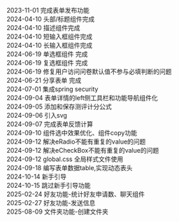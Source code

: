 2023-11-01 完成表单发布功能<br>
2024-04-10 头部/标题组件完成<br>
2024-04-10 描述组件完成<br>
2024-04-10 短输入框组件完成<br>
2024-04-10 长输入框组件完成<br> 
2024-06-19 单选框组件 完成<br>
2024-06-19 复选框组件 完成<br>
2024-06-19 修复用户访问问卷默认值不参与必填判断的问题<br>
2024-06-21 分享表单 完成<br>
2024-07-01 集成spring security<br>
2024-09-04 表单详情的left侧工具栏和功能导航组件化<br>
2024-09-05 添加和保存测评计分公式<br>
2024-09-06 引入svg<br>
2024-09-07 完成表单反馈计算<br>
2024-09-10 组件选中效果优化、组件copy功能<br>
2024-09-12 解决eRadio不能有重复的value的问题<br>
2024-09-12 解决eCheckBox不能有重复的value的问题<br>
2024-09-12 global.css 全局样式文件使用 <br>
2024-09-18 编写表单数据table,实现动态表头<br>
2024-10-14 新手引导<br>
2024-10-15 跳过新手引导功能<br>
2025-02-24 好友功能-统计好友申请数、聊天组件<br>
2025-02-27 好友功能-发送信息<br>
2025-08-09 文件夹功能-创建文件夹<br>

